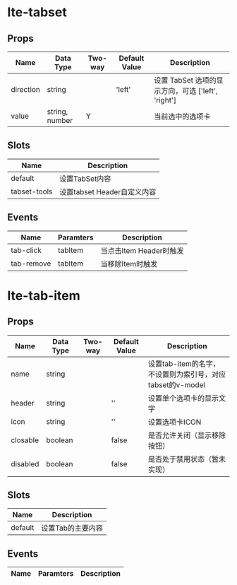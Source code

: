 # lte-tabset

## Props

| Name | Data Type |  Two-way | Default Value | Description |
| --- | --- | --- | --- | --- |
| direction | string | | 'left' | 设置 TabSet 选项的显示方向，可选 ['left', 'right'] |
| value | string, number | Y |  | 当前选中的选项卡 |

## Slots

| Name | Description |
| --- | --- |
| default | 设置TabSet内容 |
| tabset-tools | 设置tabset Header自定义内容 |


## Events

| Name | Paramters | Description |
| --- | --- | --- |
| tab-click | tabItem | 当点击Item Header时触发 |
| tab-remove | tabItem | 当移除Item时触发 |

# lte-tab-item

## Props

| Name | Data Type |  Two-way | Default Value | Description |
| --- | --- | --- | --- | --- |
| name | string | | | 设置tab-item的名字，不设置则为索引号，对应tabset的v-model |
| header | string | | '' | 设置单个选项卡的显示文字 |
| icon | string | | '' | 设置选项卡ICON |
| closable | boolean | | false | 是否允许关闭（显示移除按钮） |
| disabled | boolean | | false | 是否处于禁用状态（暂未实现） |

## Slots

| Name | Description |
| --- | --- |
| default | 设置Tab的主要内容 |


## Events

| Name | Paramters | Description |
| --- | --- | --- |
